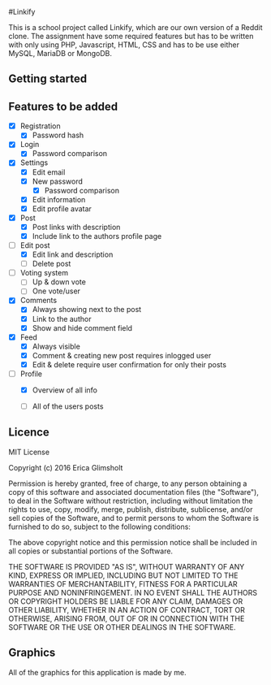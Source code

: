 #Linkify

This is a school project called Linkify, which are our own version of a Reddit clone. The assignment have some required features but has to be written with only using PHP, Javascript, HTML, CSS and has to be use either MySQL, MariaDB or MongoDB.
   
## Getting started

## Features to be added
- [x] Registration
    - [x] Password hash
- [x] Login
    - [x] Password comparison
- [x] Settings
    - [x] Edit email
    - [x] New password
        - [x] Password comparison
    - [x] Edit information
    - [x] Edit profile avatar
- [x] Post
    - [x] Post links with description
    - [x] Include link to the authors profile page
- [ ] Edit post
    - [x] Edit link and description
    - [ ] Delete post
- [ ] Voting system
    - [ ] Up & down vote
    - [ ] One vote/user
- [x] Comments
    - [x] Always showing next to the post
    - [x] Link to the author
    - [x] Show and hide comment field
- [x] Feed
    - [x] Always visible
    - [x] Comment & creating new post requires inlogged user
    - [x] Edit & delete require user confirmation for only their posts
- [ ] Profile
    - [x] Overview of all info
    - [ ] All of the users posts


## Licence
MIT License

Copyright (c) 2016 Erica  Glimsholt

Permission is hereby granted, free of charge, to any person obtaining a copy
of this software and associated documentation files (the "Software"), to deal
in the Software without restriction, including without limitation the rights
to use, copy, modify, merge, publish, distribute, sublicense, and/or sell
copies of the Software, and to permit persons to whom the Software is
furnished to do so, subject to the following conditions:

The above copyright notice and this permission notice shall be included in all
copies or substantial portions of the Software.

THE SOFTWARE IS PROVIDED "AS IS", WITHOUT WARRANTY OF ANY KIND, EXPRESS OR
IMPLIED, INCLUDING BUT NOT LIMITED TO THE WARRANTIES OF MERCHANTABILITY,
FITNESS FOR A PARTICULAR PURPOSE AND NONINFRINGEMENT. IN NO EVENT SHALL THE
AUTHORS OR COPYRIGHT HOLDERS BE LIABLE FOR ANY CLAIM, DAMAGES OR OTHER
LIABILITY, WHETHER IN AN ACTION OF CONTRACT, TORT OR OTHERWISE, ARISING FROM,
OUT OF OR IN CONNECTION WITH THE SOFTWARE OR THE USE OR OTHER DEALINGS IN THE
SOFTWARE.

## Graphics
All of the graphics for this application is made by me. 